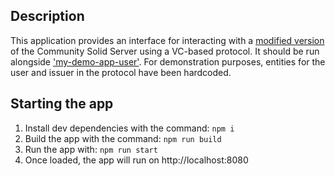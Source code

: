 ## Description

This application provides an interface for interacting with a [modified version](https://github.com/ben3101/CommunitySolidServer) of the Community Solid Server using a VC-based protocol. It should be run alongside ['my-demo-app-user'](https://github.com/ben3101/my-demo-app-user). For demonstration purposes, entities for the user and issuer in the protocol have been hardcoded.

## Starting the app

1. Install dev dependencies with the command:
   `npm i`
2. Build the app with the command:
   `npm run build`
3. Run the app with:
   `npm run start`
4. Once loaded, the app will run on http://localhost:8080
